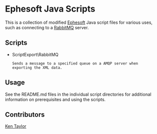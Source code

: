 Ephesoft Java Scripts
=====================

This is a collection of modified [Ephesoft][ephe] Java script files for various uses, such as connecting to a [RabbitMQ][rabbitmq] server.

Scripts
-------

* ScriptExport\RabbitMQ 

	`Sends a message to a specified queue on a AMQP server when exporting the XML data.`

Usage
-----

See the README.md files in the individual script directories for additional information on prerequisites and using the scripts.

Contributors
------------
	
[Ken Taylor](taylor.kenneth@gmail.com)


[ephe]: http://www.ephesoft.com/
[rabbitmq]: http://www.rabbitmq.com/
